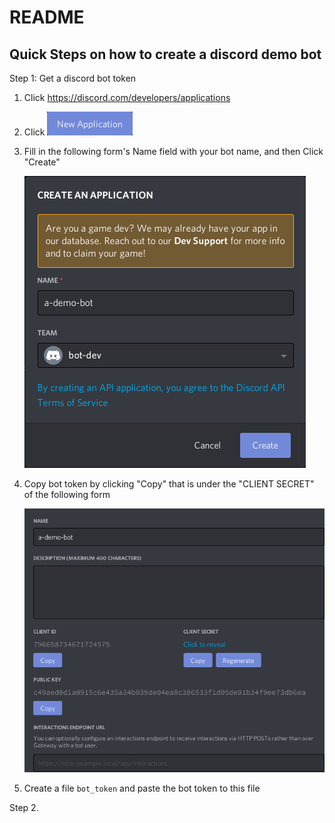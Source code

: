 # README

## Quick Steps on how to create a discord demo bot

Step 1: Get a discord bot token

1. Click https://discord.com/developers/applications

2. Click ![New Application](/docs/new-application.png)

3. Fill in the following form's Name field with your bot name, and then Click "Create"

   ![form](/docs/create-an-application.png)

4. Copy bot token by clicking "Copy" that is under the "CLIENT SECRET" of the
   following form

   ![form](/docs/client-secret.png)

5. Create a file `bot_token` and paste the bot token to this file


Step 2.
